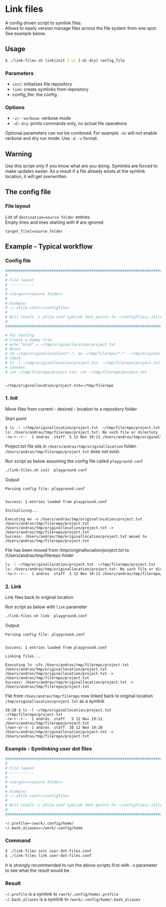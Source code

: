 # Link files

A config driven script to symlink files.<br>
Allows to easily version manage files across the file system from one spot. See example below.

## Usage

```sh
$ ./link-files.sh link|init [-v] [-d|-dry] config_file
```
### Parameters
- `init`: initializes  file repository
- `link`: create symlinks from repository
- config_file: the config <br>

### Options
- `-v|--verbose`: verbose mode
- `-d|-dry`: prints commands only, no actual file operations

Optional parameters can not be combined. For example `-dv` will not enable verbose and dry run mode. Use `-d -v` format.

## Warning

Use this script only if you know what are you doing. Symlinks are forced to make updates easier. As a result if a file already exists at the symlink location, it will get overwritten.

## The config file

### File layout

List of `destination=source folder` entries.<br>
Empty lines and lines starting with # are ignored

``target_file]=source_folder``

## Example - Typical workflow


### Config file
```sh
################################################################################
#                                                                              #
# File layout                                                                  #
# -----------                                                                  #
#                                                                              #
# <target>=<source folder>                                                     #
#                                                                              #
# Example:                                                                     #
# ~/.afile.conf=~/configfiles                                                  #
#                                                                              #
# Will result ~/.afile.conf symlink that points to ~/configfiles/.afile.conf   #
#                                                                              #
################################################################################

# For testing
# Create a dummy file
# echo "blah" > ~/tmp/originallocation/project.txt
# Reset
# rm ~/tmp/originallocation/*.*; mv ~/tmp/filerepo/*.*  ~/tmp/originallocation/
# Check
# ls -l ~/tmp/originallocation/project.txt  ~/tmp/filerepo/project.txt
# Content
# cat ~/tmp/filerepo/project.txt; cat ~/tmp/filerepo/project.txt


~/tmp/originallocation/project.txt=~/tmp/filerepo
```

### 1. Init
Move files from current - desired - location to a repository folder

Start point
```sh
$ ls -l ~/tmp/originallocation/project.txt  ~/tmp/filerepo/project.txt
ls: /Users/andras/tmp/filerepo/project.txt: No such file or directory
-rw-r--r--  1 andras  staff  5 12 Nov 19:11 /Users/andras/tmp/originallocation/project.txt
```

Project.txt file sits in `/Users/andras/tmp/originallocation` folder.  `/Users/andras/tmp/filerepo/project.txt` does not exist.

Run script as below assuming the config file called `playground.conf`
```sh
./link-files.sh init  playground.conf

```

Output

```
Parsing config file: playground.conf


Success: 1 entries loaded from playground.conf

Initializing...

Executing mv -v /Users/andras/tmp/originallocation/project.txt /Users/andras/tmp/filerepo/project.txt
/Users/andras/tmp/originallocation/project.txt -> /Users/andras/tmp/filerepo/project.txt
Success: /Users/andras/tmp/originallocation/project.txt moved to /Users/andras/tmp/filerepo/project.txt
```

File has been moved from /tmp/originallocation/project.txt to /Users/andras/tmp/filerepo folder

```sh
ls -l ~/tmp/originallocation/project.txt  ~/tmp/filerepo/project.txt
ls: /Users/andras/tmp/originallocation/project.txt: No such file or directory
-rw-r--r--  1 andras  staff  5 12 Nov 19:11 /Users/andras/tmp/filerepo/project.txt
```

### 2. Link
Link files back to original location

Run script as below with `link` parameter
```sh
./link-files.sh link  playground.conf

```

Output
```
Parsing config file: playground.conf


Success: 1 entries loaded from playground.conf

Linking files...

Executing ln -sfv /Users/andras/tmp/filerepo/project.txt /Users/andras/tmp/originallocation/project.txt
/Users/andras/tmp/originallocation/project.txt -> /Users/andras/tmp/filerepo/project.txt
Success: /Users/andras/tmp/originallocation/project.txt -> /Users/andras/tmp/filerepo/project.txt
```

File from `/Uses/andras/tmp/filerepo` now linked back to original location `/tmp/originallocation/project.txt` as a symlink

```
19:28 $ ls -l ~/tmp/originallocation/project.txt  ~/tmp/filerepo/project.txt
-rw-r--r--  1 andras  staff   5 12 Nov 19:11 /Users/andras/tmp/filerepo/project.txt
lrwxr-xr-x  1 andras  staff  38 12 Nov 19:28 /Users/andras/tmp/originallocation/project.txt -> /Users/andras/tmp/filerepo/project.txt
```

### Example - Symlinking user dot files

```sh
################################################################################
#                                                                              #
# File layout                                                                  #
# -----------                                                                  #
#                                                                              #
# <target>=<source folder>                                                     #
#                                                                              #
# Example:                                                                     #
# ~/.afile.conf=~/configfiles                                                  #
#                                                                              #
# Will result ~/.afile.conf symlink that points to ~/configfiles/.afile.conf   #
#                                                                              #
################################################################################

~/.profile=~/work/.config/home/
~/.bash_aliases=~/work/.config/home

```

### Command

```sh
$ ./link-files init user-dot-files.conf
$ ./link-files link user-dot-files.conf
```

It is strongly recommended to run the above scripts first with `-d` parameter to see what the result would be.

### Result
`~/.profile` is a symlink to `/work/.config/home/.profile` <br>
`~/.bash_aliases` is a symlink to `/work/.config/home/.bash_aliases`
